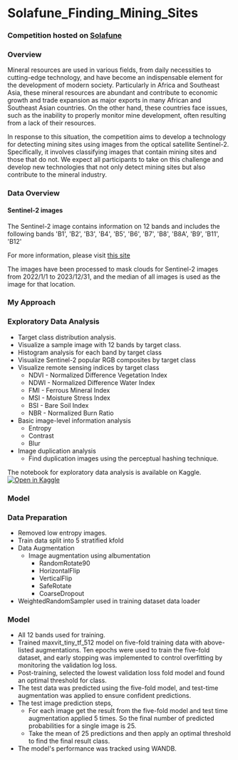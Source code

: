 # Solafune_Finding_Mining_Sites
### Competition hosted on [Solafune]()
### Overview
Mineral resources are used in various fields, from daily necessities to cutting-edge technology, and have become an indispensable element for the development of modern society. Particularly in Africa and Southeast Asia, these mineral resources are abundant and contribute to economic growth and trade expansion as major exports in many African and Southeast Asian countries. On the other hand, these countries face issues, such as the inability to properly monitor mine development, often resulting from a lack of their resources.

In response to this situation, the competition aims to develop a technology for detecting mining sites using images from the optical satellite Sentinel-2. Specifically, it involves classifying images that contain mining sites and those that do not.
We expect all participants to take on this challenge and develop new technologies that not only detect mining sites but also contribute to the mineral industry.

### Data Overview
#### Sentinel-2 images

The Sentinel-2 image contains information on 12 bands and includes the following bands 'B1', 'B2', 'B3', 'B4', 'B5', 'B6', 'B7', 'B8', 'B8A', 'B9', 'B11', 'B12'

For more information, please visit [this site](https://developers.google.com/earth-engine/datasets/catalog/COPERNICUS_S2_SR_HARMONIZED#bands)

The images have been processed to mask clouds for Sentinel-2 images from 2022/1/1 to 2023/12/31, and the median of all images is used as the image for that location.

### My Approach
### Exploratory Data Analysis
  * Target class distribution analysis.
  * Visualize a sample image with 12 bands by target class.
  * Histogram analysis for each band by target class
  * Visualize Sentinel-2 popular RGB composites by target class
  * Visualize remote sensing indices by target class
    * NDVI - Normalized Difference Vegetation Index
    * NDWI - Normalized Difference Water Index
    * FMI - Ferrous Mineral Index
    * MSI - Moisture Stress Index
    * BSI - Bare Soil Index
    * NBR - Normalized Burn Ratio
  * Basic image-level information analysis
    * Entropy
    * Contrast
    * Blur
  * Image duplication analysis
    * Find duplication images using the perceptual hashing technique.
      
The notebook for exploratory data analysis is available on Kaggle.[![Open in Kaggle](https://img.shields.io/static/v1?label=&message=Open%20in%20Kaggle&labelColor=grey&color=blue&logo=kaggle)](https://www.kaggle.com/code/hari141v/solafune-finding-mining-sites-eda)

### Model

### Data Preparation
 * Removed low entropy images.
 * Train data split into 5 stratified kfold
 * Data Augmentation
   * Image augmentation using albumentation
     * RandomRotate90
     * HorizontalFlip
     * VerticalFlip
     * SafeRotate
     * CoarseDropout
 * WeightedRandomSampler used in training dataset data loader
### Model
 * All 12 bands used for training.
 * Trained maxvit_tiny_tf_512 model on five-fold training data with above-listed augmentations. Ten epochs were used to train the five-fold dataset, and early stopping was implemented to control overfitting by monitoring the validation log loss.
 * Post-training, selected the lowest validation loss fold model and found an optimal threshold for class.
 * The test data was predicted using the five-fold model, and test-time augmentation was applied to ensure confident predictions.
 * The test image prediction steps,
   * For each image get the result from the five-fold model and test time augmentation applied 5 times. So the final number of predicted probabilities for a single image is 25.
   * Take the mean of 25 predictions and then apply an optimal threshold to find the final result class.
 * The model's performance was tracked using WANDB.

